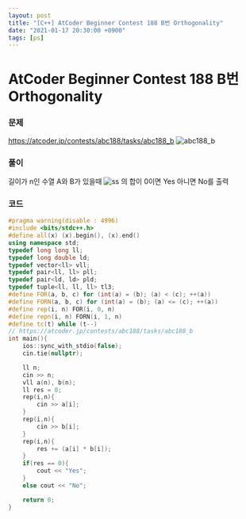 ```yaml
---
layout: post
title: "[C++] AtCoder Beginner Contest 188 B번 Orthogonality"
date: "2021-01-17 20:30:00 +0900"
tags: [ps]
---
```


# AtCoder Beginner Contest 188 B번 Orthogonality
### 문제

https://atcoder.jp/contests/abc188/tasks/abc188_b
![abc188_b](https://i.imgur.com/J4KeXgS.png)
  
  
### 풀이

길이가 n인 수열 A와 B가 있을때 ![ss](https://i.imgur.com/6YGCgC3.gif) 의 합이 0이면 Yes 아니면 No를 출력

### 코드

```cpp
#pragma warning(disable : 4996)
#include <bits/stdc++.h>
#define all(x) (x).begin(), (x).end()
using namespace std;
typedef long long ll;
typedef long double ld;
typedef vector<ll> vll;
typedef pair<ll, ll> pll;
typedef pair<ld, ld> pld;
typedef tuple<ll, ll, ll> tl3;
#define FOR(a, b, c) for (int(a) = (b); (a) < (c); ++(a))
#define FORN(a, b, c) for (int(a) = (b); (a) <= (c); ++(a))
#define rep(i, n) FOR(i, 0, n)
#define repn(i, n) FORN(i, 1, n)
#define tc(t) while (t--)
// https://atcoder.jp/contests/abc188/tasks/abc188_b
int main(){
    ios::sync_with_stdio(false);
    cin.tie(nullptr);

    ll n;
    cin >> n;
    vll a(n), b(n);
    ll res = 0;
    rep(i,n){
        cin >> a[i];
    }
    rep(i,n){
        cin >> b[i];
    }
    rep(i,n){
        res += (a[i] * b[i]);
    }
    if(res == 0){
        cout << "Yes";
    }
    else cout << "No";

    return 0;
}
```